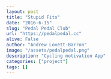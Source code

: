 ```yaml
---
layout: post
title: "Stupid Fits"
date: "2016-6-15"
slug: "Pedal Pedal Club"
url: "https://pedalpedal.cc"
alive: False
author: "Andrew Lovett-Barron"
image: "/assets/pedalpedal.png"
description: "Cycling motivation App"
categories: ["project"]
tags: []
---
```

